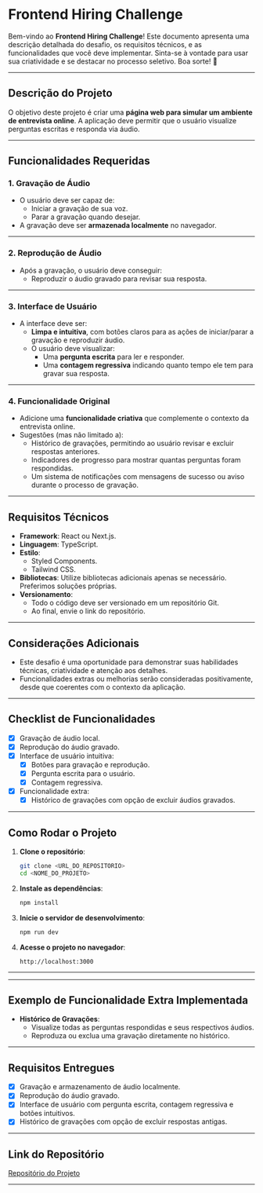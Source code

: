 # **Frontend Hiring Challenge**

Bem-vindo ao **Frontend Hiring Challenge**! Este documento apresenta uma descrição detalhada do desafio, os requisitos técnicos, e as funcionalidades que você deve implementar. Sinta-se à vontade para usar sua criatividade e se destacar no processo seletivo. Boa sorte! 🚀

---

## **Descrição do Projeto**

O objetivo deste projeto é criar uma **página web para simular um ambiente de entrevista online**. A aplicação deve permitir que o usuário visualize perguntas escritas e responda via áudio.

---

## **Funcionalidades Requeridas**

### **1. Gravação de Áudio**
- O usuário deve ser capaz de:
  - Iniciar a gravação de sua voz.
  - Parar a gravação quando desejar.
- A gravação deve ser **armazenada localmente** no navegador.

---

### **2. Reprodução de Áudio**
- Após a gravação, o usuário deve conseguir:
  - Reproduzir o áudio gravado para revisar sua resposta.

---

### **3. Interface de Usuário**
- A interface deve ser:
  - **Limpa e intuitiva**, com botões claros para as ações de iniciar/parar a gravação e reproduzir áudio.
  - O usuário deve visualizar:
    - Uma **pergunta escrita** para ler e responder.
    - Uma **contagem regressiva** indicando quanto tempo ele tem para gravar sua resposta.

---

### **4. Funcionalidade Original**
- Adicione uma **funcionalidade criativa** que complemente o contexto da entrevista online.
- Sugestões (mas não limitado a):
  - Histórico de gravações, permitindo ao usuário revisar e excluir respostas anteriores.
  - Indicadores de progresso para mostrar quantas perguntas foram respondidas.
  - Um sistema de notificações com mensagens de sucesso ou aviso durante o processo de gravação.

---

## **Requisitos Técnicos**

- **Framework**: React ou Next.js.
- **Linguagem**: TypeScript.
- **Estilo**: 
  - Styled Components.
  - Tailwind CSS.
- **Bibliotecas**: Utilize bibliotecas adicionais apenas se necessário. Preferimos soluções próprias.
- **Versionamento**: 
  - Todo o código deve ser versionado em um repositório Git.
  - Ao final, envie o link do repositório.

---

## **Considerações Adicionais**

- Este desafio é uma oportunidade para demonstrar suas habilidades técnicas, criatividade e atenção aos detalhes.
- Funcionalidades extras ou melhorias serão consideradas positivamente, desde que coerentes com o contexto da aplicação.

---

## **Checklist de Funcionalidades**

- [x] Gravação de áudio local.
- [x] Reprodução do áudio gravado.
- [x] Interface de usuário intuitiva:
  - [x] Botões para gravação e reprodução.
  - [x] Pergunta escrita para o usuário.
  - [x] Contagem regressiva.
- [x] Funcionalidade extra: 
  - [x] Histórico de gravações com opção de excluir áudios gravados.

---

## **Como Rodar o Projeto**

1. **Clone o repositório**:
   ```bash
   git clone <URL_DO_REPOSITORIO>
   cd <NOME_DO_PROJETO>
   ```

2. **Instale as dependências**:
   ```bash
   npm install
   ```

3. **Inicie o servidor de desenvolvimento**:
   ```bash
   npm run dev
   ```

4. **Acesse o projeto no navegador**:
   ```
   http://localhost:3000
   ```

---


---

## **Exemplo de Funcionalidade Extra Implementada**

- **Histórico de Gravações**:
  - Visualize todas as perguntas respondidas e seus respectivos áudios.
  - Reproduza ou exclua uma gravação diretamente no histórico.

---

## **Requisitos Entregues**

- [x] Gravação e armazenamento de áudio localmente.
- [x] Reprodução do áudio gravado.
- [x] Interface de usuário com pergunta escrita, contagem regressiva e botões intuitivos.
- [x] Histórico de gravações com opção de excluir respostas antigas.

---

## **Link do Repositório**

[Repositório do Projeto](#)

---
